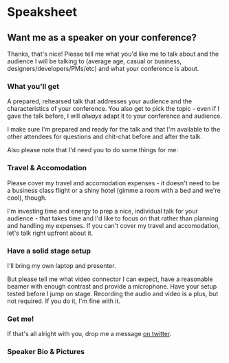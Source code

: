 <!-- ::Speaksheet -->
# Speaksheet

## Want me as a speaker on your conference?

Thanks, that's nice!
Please tell me what you'd like me to talk about and the audience I will be talking to (average age, casual or business, designers/developers/PMs/etc) and what your conference is about.

### What you'll get
A prepared, rehearsed talk that addresses your audience and the characteristics of your conference.
You also get to pick the topic - even if I gave the talk before, I will *always* adapt it to your conference and audience.

I make sure I'm prepared and ready for the talk and that I'm available to the other attendees for questions and chit-chat before and after the talk.

Also please note that I'd need you to do some things for me:

### Travel & Accomodation
Please cover my travel and accomodation expenses - it doesn't need to be a business class flight or a shiny hotel (gimme a room with a bed and we're cool), though.

I'm investing time and energy to prep a nice, individual talk for your audience - that takes time and I'd like to focus on that rather than planning and handling my expenses.
If you can't cover my travel and accomodation, let's talk right upfront about it.

### Have a solid stage setup
I'll bring my own laptop and presenter.

But please tell me what video connector I can expect, have a reasonable beamer with enough contrast and provide a microphone. Have your setup tested before I jump on stage.
Recording the audio and video is a plus, but not required.
If you do it, I'm fine with it.

### Get me!

If that's all alright with you, drop me a message [on twitter](https://twitter.com/g33konaut).

### Speaker Bio & Pictures

<blockquote>
<!--
Martin is open source contributor and web evangelist by heart from Zurich
with a decade experience from the trenches of software engineering in multiple fields.

He works as a software engineer at <a href="http://about.archilogic.com">Archilogic</a> in front- and backend.
He devotes his time to moving the web forward, fixing problems, building applications and systems
and breaking things for fun &amp; profit.

Martin believes in the web platform and is working with bleeding edge technologies that will allow the web to prosper.
-->
Martin is pretty decent at humaning and pretty good at computering,
so he decided to use his computering to improve his and other's humaning.

He loves the open web and open source and helps to make things better with, but not limited to, code.
</blockquote>

[<img src="images/me_400x400.jpg" width="100">](/images/me_400x400.jpg) [<img src="images/the_one_cropped.jpg" width="100">](/images/the_one_cropped.jpg) [<img src="images/madrid2013.jpg" width="100">](/images/madrid2013.jpg)

[<img src="images/lisbon2014.jpg" width="100">](/images/lisbon2014.jpg) [<img src="images/Martin-Naumann-Color.jpg" width="100">](/images/Martin-Naumann-Color.jpg) [<img src="images/Martin-Naumann-BW.jpg" width="100">](/images/Martin-Naumann-BW.jpg)
